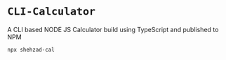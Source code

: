# ```CLI-Calculator```
A CLI based NODE JS Calculator build using TypeScript and published to NPM
```
npx shehzad-cal
```
